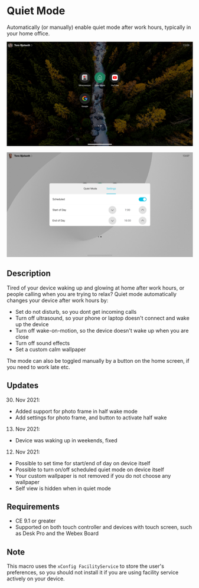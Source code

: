 # Quiet Mode
Automatically (or manually) enable quiet mode after work hours, typically in your home office.

![Quiet Mode](quietmode.png)

![Settingst](settings.png)

## Description

Tired of your device waking up and glowing at home after work hours, or people calling when you are trying to relax? Quiet mode automatically changes your device after work hours by:

* Set do not disturb, so you dont get incoming calls
*	Turn off ultrasound, so your phone or laptop doesn't connect and wake up the device
*	Turn off wake-on-motion, so the device doesn't wake up when you are close
*	Turn off sound effects
*	Set a custom calm wallpaper

The mode can also be toggled manually by a button on the home screen, if you need to work late etc.

## Updates

30. Nov 2021:

* Added support for photo frame in half wake mode
* Add settings for photo frame, and button to activate half wake

13. Nov 2021:

* Device was waking up in weekends, fixed

12. Nov 2021:

* Possible to set time for start/end of day on device itself
* Possible to turn on/off scheduled quiet mode on device itself
* Your custom wallpaper is not removed if you do not choose any wallpaper
* Self view is hidden when in quiet mode


## Requirements

* CE 9.1 or greater
* Supported on both touch controller and devices with touch screen, such as Desk Pro and the Webex Board

## Note

This macro uses the `xConfig FacilityService` to store the user's preferences, so you should not install it if you are using facility service actively on your device.
